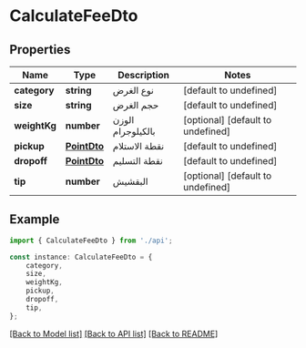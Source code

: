 # CalculateFeeDto


## Properties

Name | Type | Description | Notes
------------ | ------------- | ------------- | -------------
**category** | **string** | نوع الغرض | [default to undefined]
**size** | **string** | حجم الغرض | [default to undefined]
**weightKg** | **number** | الوزن بالكيلوجرام | [optional] [default to undefined]
**pickup** | [**PointDto**](PointDto.md) | نقطة الاستلام | [default to undefined]
**dropoff** | [**PointDto**](PointDto.md) | نقطة التسليم | [default to undefined]
**tip** | **number** | البقشيش | [optional] [default to undefined]

## Example

```typescript
import { CalculateFeeDto } from './api';

const instance: CalculateFeeDto = {
    category,
    size,
    weightKg,
    pickup,
    dropoff,
    tip,
};
```

[[Back to Model list]](../README.md#documentation-for-models) [[Back to API list]](../README.md#documentation-for-api-endpoints) [[Back to README]](../README.md)
